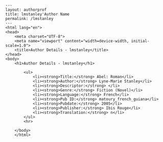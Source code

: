 
    ---
    layout: authorprof
    title: lmstanley'Author Name 
    permalink: /lmstanley
    ---
    <html lang="en">
    <head>
        <meta charset="UTF-8">
        <meta name="viewport" content="width=device-width, initial-scale=1.0">
        <title>Author Details - lmstanley</title>
    </head>
    <body>
        <h1>Author Details - lmstanley</h1>
        
            <ul>
                <li><strong>Title:</strong> Abel: Roman</li>
                <li><strong>Author:</strong> Lyne-Marie Stanley</li>
                <li><strong>Descriptor:</strong> </li>
                <li><strong>Genre:</strong> Fiction (Novel)</li>
                <li><strong>Language:</strong> French</li>
                <li><strong>Pub ID:</strong> matoury_french_guiana</li>
                <li><strong>Pubdate:</strong> 2005</li>
                <li><strong>Publisher:</strong> Ibis Rouge</li>
                <li><strong>Translation:</strong> n</li>
            </ul>
            <hr>
            
        </body>
        </html>
        